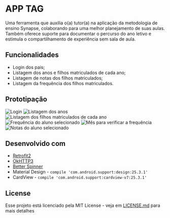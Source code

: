 # APP TAG

Uma ferramenta que auxilia o(a) tutor(a) na aplicação da metodologia de ensino Synapse, colaborando para uma melhor planejamento de suas aulas. Também oferece suporte para documentar o percurso do ano letivo e estimula o compartilhamento de experiência sem sala de aula.

## Funcionalidades

* Login dos pais;
* Listagem dos anos e filhos matriculados de cada ano;
* Listagem de notas dos filhos matriculados;
* Listagem da frequência dos filhos matriculados.

## Prototipação

![Login](https://user-images.githubusercontent.com/5423699/28270394-b61d4d78-6adb-11e7-83b8-b631040ba01a.png)
![Listagem dos anos](https://user-images.githubusercontent.com/5423699/28270395-b62100b2-6adb-11e7-8278-4ca064ec1c52.png)
![Listagem dos filhos matriculados de cada ano](https://user-images.githubusercontent.com/5423699/28270396-b622c9a6-6adb-11e7-9a10-5a8aa2ad0047.png)
![Frequência do aluno selecionado](https://user-images.githubusercontent.com/5423699/28270397-b6284d2c-6adb-11e7-99cc-fb71a81129f6.png)
![Mês para verificar a frequência](https://user-images.githubusercontent.com/5423699/28270399-b6333db8-6adb-11e7-908d-69b872b9c090.png)
![Notas do aluno selecionado](https://user-images.githubusercontent.com/5423699/28270398-b62a7336-6adb-11e7-827e-af2077933edb.png)

## Desenvolvido com

* [Retrofit2](http://square.github.io/retrofit/)
* [OkHTTP3](http://square.github.io/okhttp/)
* [Better Spinner](https://github.com/Lesilva/BetterSpinner)
* Material Design - ```compile 'com.android.support:design:25.3.1'```
* CardView - ```compile 'com.android.support:cardview-v7:25.3.1'```

## License

Esse projeto está licenciado pela MIT License - veja em [LICENSE.md](LICENSE.md) para mais detalhes